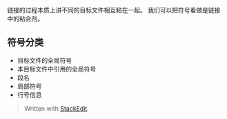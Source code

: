 链接的过程本质上讲不同的目标文件相互粘在一起。
我们可以把符号看做是链接中的粘合剂。
## 符号分类
 - 目标文件的全局符号
 - 本目标文件中引用的全局符号
 - 段名
 - 局部符号
 - 行号信息


> Written with [StackEdit](https://stackedit.io/).
<!--stackedit_data:
eyJoaXN0b3J5IjpbODMyNTIyNjcyXX0=
-->
